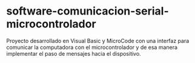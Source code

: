 # software-comunicacion-serial-microcontrolador
Proyecto desarrollado en Visual Basic y MicroCode con una interfaz para comunicar la computadora con el microcontrolador y de esa manera implementar el paso de mensajes hacia el dispositivo.
